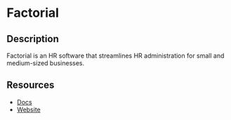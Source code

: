 # Factorial

## Description
Factorial is an HR software that streamlines HR administration for small and medium-sized businesses.

## Resources
* [Docs](https://apidoc.factorialhr.com/docs)
* [Website](factorialhr.com)